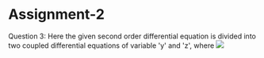 # Assignment-2

Question 3:
Here the given second order differential equation is divided into two coupled differential equations of variable 'y' and 'z', where 
<img src="https://latex.codecogs.com/gif.latex?O_t=\text { Onset event at time bin } t " /> 
